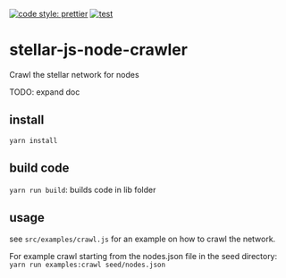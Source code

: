 [![code style: prettier](https://img.shields.io/badge/code_style-prettier-ff69b4.svg?style=flat-square)](https://github.com/prettier/prettier)
[![test](https://github.com/stellarbeat/js-stellar-node-crawler/actions/workflows/test.yml/badge.svg)](https://github.com/stellarbeat/js-stellar-node-crawler/actions/workflows/test.yml)
# stellar-js-node-crawler

Crawl the stellar network for nodes

TODO: expand doc

## install
`yarn install`

## build code
`yarn run build`: builds code in lib folder

## usage

see `src/examples/crawl.js` for an example on how to crawl the network.

For example crawl starting from the nodes.json file in the seed directory: `yarn run examples:crawl seed/nodes.json`